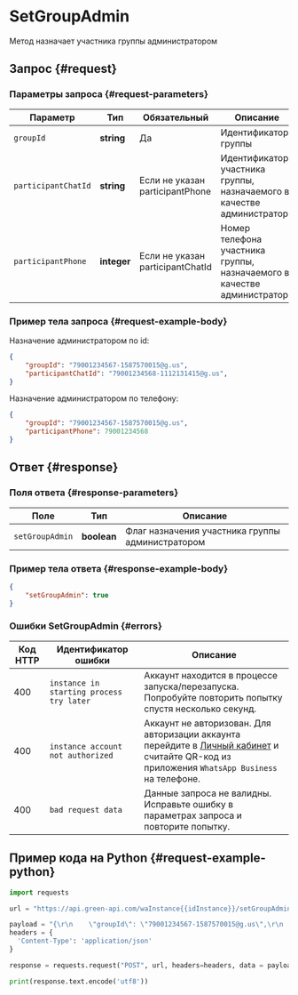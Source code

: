 # SetGroupAdmin

Метод назначает участника группы администратором

## Запрос {#request}

### Параметры запроса {#request-parameters}

Параметр | Тип | Обязательный | Описание
----- | ----- | ----- | -----
`groupId` | **string** | Да | Идентификатор группы
`participantChatId` | **string** | Если не указан participantPhone | Идентификатор участника группы, назначаемого в качестве администратора
`participantPhone` | **integer** | Если не указан participantChatId | Номер телефона участника группы, назначаемого в качестве администратора

### Пример тела запроса {#request-example-body}

Назначение администратором по id:
```json
{
    "groupId": "79001234567-1587570015@g.us",
    "participantChatId": "79001234568-1112131415@g.us",
}
```

Назначение администратором  по телефону:
```json
{
    "groupId": "79001234567-1587570015@g.us",
    "participantPhone": 79001234568
}
```

## Ответ {#response}

### Поля ответа {#response-parameters}

Поле | Тип |  Описание
----- | ----- | ----- 
`setGroupAdmin` | **boolean** | Флаг назначения участника группы администратором

### Пример тела ответа {#response-example-body}

```json
{
    "setGroupAdmin": true
}
```

### Ошибки SetGroupAdmin {#errors}

Код HTTP | Идентификатор ошибки | Описание
----- | ----- | -----
400 | `instance in starting process try later` | Аккаунт находится в процессе запуска/перезапуска. Попробуйте повторить попытку спустя несколько секунд.
400 | `instance account not authorized` | Аккаунт не авторизован. Для авторизации аккаунта перейдите в [Личный кабинет](https://cabinet.green-api.com) и считайте QR-код из приложения `WhatsApp Business` на телефоне.
400 | `bad request data` | Данные запроса не валидны. Исправьте ошибку в параметрах запроса и повторите попытку.

## Пример кода на Python  {#request-example-python}

```python
import requests

url = "https://api.green-api.com/waInstance{{idInstance}}/setGroupAdmin/{{apiTokenInstance}}"

payload = "{\r\n    \"groupId\": \"79001234567-1587570015@g.us\",\r\n    \"participantChatId\": \"79001234568-1112131415@g.us\",\r\n}"
headers = {
  'Content-Type': 'application/json'
}

response = requests.request("POST", url, headers=headers, data = payload)

print(response.text.encode('utf8'))
```